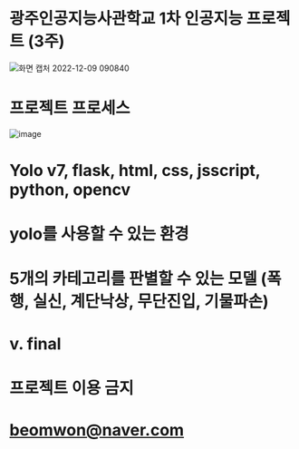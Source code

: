 # 광주인공지능사관학교 1차 인공지능 프로젝트 (3주)
![화면 캡처 2022-12-09 090840](https://user-images.githubusercontent.com/38881094/206592864-fd846264-10c9-47f3-9a8c-d93af3621cb9.jpg)

# 프로젝트 프로세스
![image](https://user-images.githubusercontent.com/38881094/206593328-67cf3c82-61cf-4231-9766-409d2634f0e3.png)
# Yolo v7, flask, html, css, jsscript, python, opencv
# yolo를 사용할 수 있는 환경
# 5개의 카테고리를 판별할 수 있는 모델 (폭행, 실신, 계단낙상, 무단진입, 기물파손)
# v. final
# 프로젝트 이용 금지
# beomwon@naver.com

